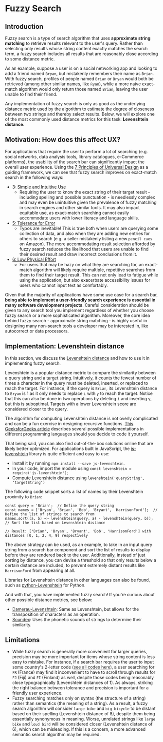 # Fuzzy Search

## Introduction
Fuzzy search is a type of search algorithm that uses **approximate string matching** to retrieve results relevant to the user's query. Rather than selecting only results whose string content exactly matches the search term, a fuzzy search includes all results that are reasonably close according to some distance metric.

As an example, suppose a user is on a social networking app and looking to add a friend named `Bryan`, but mistakenly remembers their name as `Brian`. With fuzzy search, profiles of people named `Brian` or `Bryan` would both be retrieved (among other similar names, like `Ryan`), while a more naive exact-match algorithm would only return those named `Brian`, leaving the user unable to find their friend.

Any implementation of fuzzy search is only as good as the underlying distance metric used by the algorithm to estimate the degree of closeness between two strings and thereby select results. Below, we will explore one of the most commonly used distance metrics for this task: **Levenshtein distance**.

## Motivation: How does this affect UX?
For applications that require the user to perform a lot of searching (e.g. social networks, data analysis tools, library catalogues, e-Commerce platforms), the usability of the search bar can significantly impact the overall user experience. Using the [7 Principles of Universal Design](https://universaldesign.ie/what-is-universal-design/the-7-principles) as a guiding framework, we can see that fuzzy search improves on exact-match search in the following ways:
- [3: Simple and Intuitive Use](https://universaldesign.ie/what-is-universal-design/the-7-principles/#p3)
  - Requiring the user to know the exact string of their target result - including spelling and possible punctuation - is needlessly complex and may even be unintuitive given the prevalence of fuzzy matching in search engines and other similar tools. It may also impact equitable use, as exact-match searching cannot easily accommodate users with lower literacy and language skills.
- [5: Tolerance for Error](https://universaldesign.ie/what-is-universal-design/the-7-principles/#p5)
  - Typos are inevitable! This is true both when users are querying some collection of data, and also when they are adding new entries for others to search (e.g. a seller mistakenly listing a new `pencil caes` on Amazon). The more accommodating result selection afforded by fuzzy search reduces the likelihood that users are unable to find their desired result and draw incorrect conclusions from it.
- [6: Low Physical Effort](https://universaldesign.ie/what-is-universal-design/the-7-principles/#p6)
  - For users that may be hazy on what they are searching for, an exact-match algorithm will likely require multiple, repetitive searches from them to find their target result. This can not only lead to fatigue while using the application, but also exacerbate accessibility issues for users who cannot input text as comfortably.
 
Given that the majority of applications have some use case for a search bar, **being able to implement a user-friendly search experience is essential in many software development projects**. Careful consideration should be given to any search tool you implement regardless of whether you choose fuzzy search or a more sophisticated algorithm. Moreover, the core idea behind fuzzy search - approximate string matching - is highly useful in designing many non-search tools a developer may be interested in, like autocorrect or data processors.
 
## Implementation: Levenshtein distance
In this section, we discuss the [Levenshtein distance](https://en.wikipedia.org/wiki/Levenshtein_distance) and how to use it in implementing fuzzy search.

Levenshtein is a popular distance metric to compare the similarity between a query string and a target string. Intuitively, it counts the fewest number of times a character in the query must be deleted, inserted, or replaced to reach the target. For instance, if the query is `Brian`, its Levenshtein distance to `Bryan` is 1 as it only needs to replace `i` with `y` to reach the target. Notice that this can also be done in two operations by deleting `i` and inserting `y`, but this is suboptimal. Targets with a lower Levenshtein score are considered closer to the query.

The algorithm for computing Levenshtein distance is not overly complicated and can be a fun exercise in designing recursive functions. [This GeeksforGeeks article](https://www.geeksforgeeks.org/introduction-to-levenshtein-distance/) describes several possible implementations in different programming languages should you decide to code it yourself.

That being said, you can also find out-of-the-box solutions online that are likely better optimized. For applications built in JavaScript, the [js-levenshtein](https://www.npmjs.com/package/js-levenshtein) library is quite efficient and easy to use:
- Install it by running `npm install --save js-levenshtein`.
- In your code, import the module using `const levenshtein = require('js-levenshtein');`
- Compute Levenshtein distance using `levenshtein('queryString', 'targetString')`

The following code snippet sorts a list of names by their Levenshtein proximity to `Brian`:
```
const query = 'Brian';  // Define the query string
const names = ['Bryan', 'Brian', 'Bob', 'Bryant', 'HarrisonFord'];  // Define the list of strings to search from
names.sort((a, b) => levenshtein(query, a) - levenshtein(query, b));  // Sort the list based on Levenshtein distance

// Result: ['Brian', 'Bryan', 'Bryant', 'Bob', 'HarrisonFord'] with distances [0, 1, 2, 4, 9] respectively
```

The above strategy can be used, as an example, to take in an input query string from a search bar component and sort the list of results to display before they are rendered back to the user. Additionally, instead of just sorting by distance, you can devise a threshold so that only results below a certain distance are included, to prevent extremely distant results like `HarrisonFord` from appearing at all.

Libraries for Levenshtein distance in other languages can also be found, such as [python-Levenshtein](https://pypi.org/project/python-Levenshtein/) for Python.

And with that, you have implemented fuzzy search! If you're curious about other possible distance metrics, see below:
- [Damerau-Levenshtein](https://www.geeksforgeeks.org/damerau-levenshtein-distance/): Same as Levenshtein, but allows for the transposition of characters as an operation.
- [Soundex](https://www.geeksforgeeks.org/implement-phonetic-search-in-python-with-soundex-algorithm/): Uses the phonetic sounds of strings to determine their similarity.

## Limitations
- While fuzzy search is generally more convenient for larger queries, precision may be more important for items whose string content is less easy to mistake. For instance, if a search bar requires the user to input some country's 2-letter code ([see all codes here](https://countrycode.org/)), a user searching for `FR` (France) may find it inconvenient to have to scroll through results for `FJ` (Fiji) and `FI` (Finland) as well, despite those codes being reasonably close typographically (Levenshtein distances of 1). As always, striking the right balance between tolerance and precision is important for a friendly user experience.
- Fuzzy searching matches only on syntax (the structure of a string) rather than semantics (the meaning of a string). As a result, a fuzzy search algorithm will consider `large bike` and `big bicycle` to be distant based on their spelling (Levenshtein distance of 8), despite them being essentially synonymous in meaning. Worse, unrelated strings like `large bike` and `loud bird` will be considered closer (Levenshtein distance of 6), which can be misleading. If this is a concern, a more advanced semantic search algorithm may be required.
